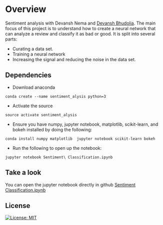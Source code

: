 # Overview
Sentiment analysis with Devansh Nema and [Devansh Bhudolia](https://github.com/bhudolia/Final-Year). The main focus of this project is to understand how to create a neural network that can analyze a review and classify it as bad or good.
It is split into several parts:
- Curating a data set.
- Training a neural network
- Increasing the signal and reducing the noise in the data set.

## Dependencies

* Download anaconda
```
conda create --name sentiment_alysis python=3
```

* Activate the source
```
source activate sentiment_alysis
```
* Ensure you have numpy, jupyter notebook, matplotlib, scikit-learn, and bokeh installed by doing the following:
```
conda install numpy matplotlib  jupyter notebook scikit-learn bokeh
```
* Run the following to open up the notebook:
```
jupyter notebook Sentiment\ Classification.ipynb
```


## Take a look
You can open the jupyter notebook directly in github [Sentiment Classification.ipynb](https://github.com/bhudolia/Final-Year/blob/master/Sentiment%20Classification.ipynb)

## License
[![License: MIT](https://img.shields.io/badge/License-MIT-yellow.svg)](https://github.com/bhudolia/Final-Year/blob/master/LICENSE)
